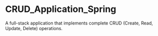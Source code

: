 # CRUD_Application_Spring
A full-stack application that implements complete CRUD (Create, Read, Update, Delete) operations.
